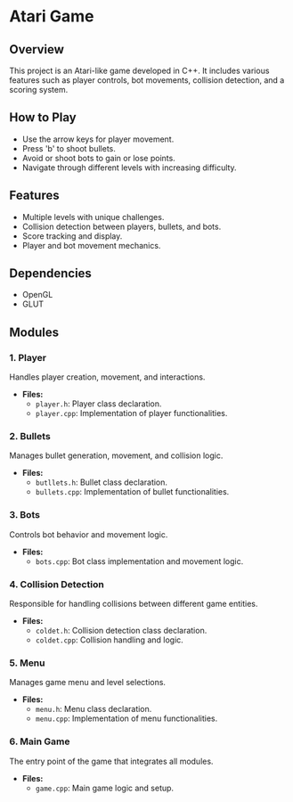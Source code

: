 # Atari Game 

## Overview
This project is an Atari-like game developed in C++. It includes various features such as player controls, bot movements, collision detection, and a scoring system.

## How to Play
- Use the arrow keys for player movement.
- Press 'b' to shoot bullets.
- Avoid or shoot bots to gain or lose points.
- Navigate through different levels with increasing difficulty.

## Features
- Multiple levels with unique challenges.
- Collision detection between players, bullets, and bots.
- Score tracking and display.
- Player and bot movement mechanics.

## Dependencies
- OpenGL
- GLUT

## Modules

### 1. Player
Handles player creation, movement, and interactions.
- **Files:**
  - `player.h`: Player class declaration.
  - `player.cpp`: Implementation of player functionalities.

### 2. Bullets
Manages bullet generation, movement, and collision logic.
- **Files:**
  - `butllets.h`: Bullet class declaration.
  - `bullets.cpp`: Implementation of bullet functionalities.

### 3. Bots
Controls bot behavior and movement logic.
- **Files:**
  - `bots.cpp`: Bot class implementation and movement logic.

### 4. Collision Detection
Responsible for handling collisions between different game entities.
- **Files:**
  - `coldet.h`: Collision detection class declaration.
  - `coldet.cpp`: Collision handling and logic.

### 5. Menu
Manages game menu and level selections.
- **Files:**
  - `menu.h`: Menu class declaration.
  - `menu.cpp`: Implementation of menu functionalities.

### 6. Main Game
The entry point of the game that integrates all modules.
- **Files:**
  - `game.cpp`: Main game logic and setup.
